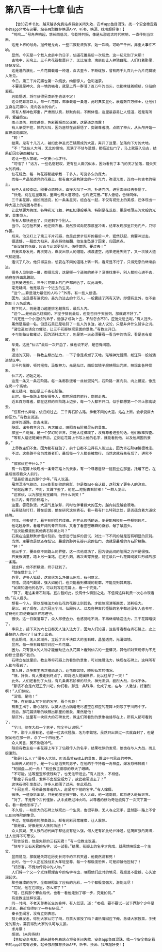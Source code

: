 # 第八百一十七章 仙古
        【告知安卓书友，越来越多免费站点将会关闭失效，安卓app鱼目混珠，找一个安全稳定看书的app非常有必要，站长强烈推荐换源APP，听书、换源、找书超好使！】
       “呜呜……”号角声响起，悠长而低沉，令乾坤共振，像是从那远古时代吹响，一直传到当世来。
       这是上界的号角，据传是龙角，一些古教轮流执掌，始一吹响，可动三千州，非重大事件不响。
       显然，今天是一个载入史册中的日子，仙道花蕾最后一次绽放，这一纪元到了末期！
       古地中，天穹上，三千片花瓣都展开了，无比璀璨，瑰丽到让人神驰目眩，人们盯着那里，怔怔发呆。
       这是道的演化，一片花瓣载着一种道，自古至今，不断绽放，曾有两千九百九十九片花瓣被人所见。
       今日，第三千片花瓣也第一次绽放，绚丽惊人，色彩迷蒙。
       不要说是神火、真一境的强者，就是上界一群活了百万年的巨头，也都眯缝着眼睛，仔细的凝视。
       若能悟透，将可获得另类新生也说不定！
       这朵花非常巨大，每一片花瓣，都承载着一条道，此时真实显化，裹着数百万修士，让他们立身在花瓣中，走向各自的仙门。
       所有人都神色郑重，严肃而认真，默默向前，不断体悟，这里最容易让人悟道，若是有所得，受益终生。
       雨点洒落，粒粒透亮，色彩斑斓而又迷蒙，这是道之雨露！
       有人承受不住，惊的大叫，因为居然在此顿悟了，突破尊者境，点燃了神火，从头颅开始一直燃烧向脚跟。
       “砰！”
       结果，足有十几万人，被扫出神圣光芒铺展成的大道，离开了这里，坠落向下方的大地。
       “不！”这些人大叫，无比的懊恼，充满了不甘与遗憾，都临近仙门了，马上就要入仙古，结果却因突破而被扫飞。
       这让一些人警醒，一定要小心才行。
       “可惜了！”远方，一些名宿轻叹，更有些人面沉似水，因为看到了本门的天才坠落，错失天大的机缘。
       仙花绽放，每一片花瓣都能承载一千多人，可见多么的庞大。
       而每一片晶莹透亮的花瓣上，都有由大道构建出的一个光门，弥漫光雨，连向一片古老的秘土。
       有些人比较幸运，刚要点燃神火，直接大叫了一声，扑进门内，进里面继续去参悟了。
       “快走，别在这里耽搁，里面也有大道可悟，也许更完善。”有人低语，告诉同伴。
       三千条花瓣，细长而透亮，如一条条星河，组合在一起，不仅有视觉上的美感，还体现出一种大道上的完善与质朴。
       让此地更为绚烂，各种彩光飞舞，神虹如瀑般垂落，特别是花蕊处，更是喷薄天河水般的光雾，景象惊人。
       所有人都快进去了，只还剩下个别人。
       当中，就包括石昊，他左顾右看，竟然尝试向花蕊那里冲击，结果发现那里并无门户，只得作罢。
       后来，他又盯上了第三千片花瓣，也是此世才绽开的最后一片，猛然跃起，竟要冲过去。
       很遗憾，一股巨力扫来，差点将他拍翻，他生生坠落了回来，归回原点。
       “新绽放的花瓣，应该与此世更契合，值得体悟，要过去！”
       石昊浑身发光，再次努力，爆发出惊人的潜能，横渡虚空，结果还是失败了，又一次被大道气机砸落。
       连试了几次，他只得妥协，想要在不同的道路上转一转，看来是不行了，只得无奈的继续前进。
       很多人见到这一幕，都很无言，这是哪一个道统的弟子？没事找事干，别人都担心进不去，他竟在外面乱蹦跶。
       当石昊进去后，三千片花瓣上的门户都闭合了，就此消失。
       毫无疑问，他是最后一个进去的生灵。
       “这个……算是潜力最低的人吗？”外界，有一些人低语。
       因为，这是很有讲究的，最先的进去的十万人，一般囊括了所有天骄，即便有意外，也不会跑到十万名后去。
       剩下的人，则是潜力越差排名越靠后，最后入内。
       “这个……是他自己耽搁的，不至于排到最后，但能否归于天骄列，那就说不好了。”
       “肯定是一个小道统的弟子，勉强才成功上去，不然怎会不知，应抢先进去呢。”有人摇头。
       虽然是最后一名，但是石昊还是吸引了一些人的关注，被人议论，只是并非什么赞许之词。
       “诸位道友请合力催动，让三千花瓣映现里面的景象。”有教主开口。
       不可能每日都催动，因为消耗太大了，但是第一天必须要看一看当中的情况，看是否有变故。
       毕竟，这是“仙古”最后一次开启了，谁也说不好，是否有问题。
       轰！
       遥远的天际，一群教主祭出法力，一下子像是点燃了天地，璀璨神光普照，如汪洋一般汹涌进禁区中。
       三千片花瓣，顿时摇曳，汲取神力，先是灿烂，而后如镜子般映照出光辉，映现出各种景象。
       仙古内，初始之地。
       这是一条又一条石阶路，每一条都弥漫着一丝丝混沌气，石阶路一直向前、向上蔓延，像是在爬一个高坡。
       毫无疑问，依旧是三千条石阶路。
       此时，每一条路上都有很多人，都在艰难的前行，向前走去。
       近五百万尊者，都在这样的石阶路上迈步，每一个人都不开口，似乎都想第一个冲上那高坡去。
       “没有什么异常，依旧如过去，三千青石阶古路，承载不同的大道，站在上面，会承受巨大的压力。”有教主说道。
       这样的道路，自古未变。
       随后，诸多教主合力，再次催动，映照青石阶梯尽头的景象。
       那里一片斑斓，是一个梦幻的世界，只是太过模糊了，没有尊者进去的话，他们很难探查。
       “等有人踏进斑斓世界后，立刻在花瓣上书写上他的名字，就能看到他，以及他周围的景象。”
       上界教主们不急，因为都有经验了，前十日都不见得有人能过去，因为青石阶梯路很难走。
       不过，这条路不会为难尊者们，最后每一个人都会被放行，当然这就有先有后了，讲究不少。
       “那家伙在干什么？”
       有一片花瓣上映现出一条青石路上的景象，有一个尊者居然一屁股坐在那里，托着下巴，在最后面观看众人前行。
       “是最后进去的那个少年。”有人说道。
       虽然混沌气缭绕，且只能看到他的背影，但是依旧不会认错，这引发了更多人的注意。
       “他站起来了。不对，又蹲下去了，他在……挖掘青石阶梯！”一群人发呆。
       “这家伙，以为那里有宝藏吗，开什么玩笑！”
       仙古内，青石阶梯路上。
       这里，雾霭弥漫，大道气息浓郁，同时也伴着巨大的压力，越向前走越会艰难。
       石昊敲敲打打，蹲在后面，他在研究这些青石，看一看有什么特别之处，是否蕴含着大道纹络等。
       可惜，他失望了，看不到明显的纹络。但在此感悟的话，倒是能触摸到一些规则碎片。
       他站起身来，看着开阔的青石阶梯，又看了看密密麻麻的身影，皱了皱眉头。
       “这次能横渡到其他青石阶梯上吗？”
       石昊在这里默默参悟片刻后，他想进行这样的尝试，对比一下不同的路是否有明显的区别。
       当然，主要也是他还在惦记，最后的那片花瓣开启的仙门，也就是最后的青石阶梯路。
       “砰！”
       他出手了，要击穿不同路上的界壁，这一次他成功了，因为彼此间的阻隔之力不是很强。
       石昊很满意，踏上另一条路，驻足片刻，再次击穿界壁，前往最后一片花瓣绽放后形成的那一条路。
       就这样，他不断横渡，终于赶到了。
       “他在做什么？”
       外界，许多人狐疑，这家伙怎么净做无用功，有何意义。
       可惜，混沌气翻涌，强大如他们，也只能看到模糊的轮廓，不能见到其真容。
       “如果知道他的名字，可以刻写在花瓣上，看一个究竟。”
       “算了，走这条青石阶路，亘古皆如此，没有什么特别之处，不值得这样耗费一次心血观看他。”有人摇头。
       想看一个人，需以至强法力在仙花的花瓣上刻其名，才能映现清晰画面，消耗极大。
       是以，到了现在，连六冠王宁川、仙殿传人、以及各种古代怪胎的名字都还没有人去书写，留待他们将进斑斓世界再进行。
       很快，这一日就落幕了，众人即便合力，也感觉吃不消，不再继续输送法力，三千花瓣暗淡了。
       事实上，接下来的六七日都无人注入法力了，因为人们知道，这些尊者都在青石路上，史上最快的人也用了十日才走出去。
       在此期间，无人区域外，立起了三千块巨大的玉石碑，晶莹透亮，光滑如镜。
       显然，每一块石碑都将对应一片花瓣。
       因为，只有强大的人物才能催动法力从花瓣上看到仙古的一些情况，其他相对来说修为不足的修士是看不到的。
       石碑立在这里后，教主等将花瓣上的看到的景象，可以施展法力，映现在石碑上，这样所有人都可看到了。
       第九日，众多教主再次催动法力，让花瓣如镜，映照仙古的情况。
       “咦，好快，有人要走到终点了，即将进入斑斓世界，比以往早了一天！”
       此外，人们还看到了大战，有几条青石阶梯的尽头，神光澎湃，剧烈大战，杀伐不休。
       “那该不会是六冠王宁川吧，你们看，那是一条珠串，化成了龙，在与一人激战，好激烈啊！”人们惊叹。
       “没错，是他！”
       “快，在花瓣上写下他的名字，看个究竟！”
       有教主出手，静心凝视，以莫大法力隔着无尽虚空在相应的花瓣上刻写了宁川两个字。
       而后，那花瓣清晰的映照出那里的景象，果然是他！
       禁区外，这里有一块巨大的石碑发光，教主们所看到的景象被烙印在上，所有人都可看到了。
       “宁川，他在大战一个男子，完全不认识啊。”
       “不，那个人很有名，也是一位古代怪胎，名为李繁铭，虽然只出世过一次就自封了，但是据闻他在那一世，杀了一个四冠王。”
       众人闻言，莫不倒吸冷气。
       随后有教主在一条花瓣上写下了仙殿传人的名字，结果吃惊的发现，他也在与人大战，而且很激烈。
       “那是什么人？”很多人大惊，盯着晶莹石碑上的景象，露出不可思议的神色。
       仙殿传人的对手，是一个火焰滔天的男子，在他的手中持着一角神盘，爆发恐怖神威！
       “轮回盘……的一角！”有些教主都惊的睁大了眼睛。
       “不可能，这等至宝即便残缺了，也无法带进去。”有人摇头，不相信。
       “那盘子有古怪，发挥不出至宝威力了，故此被带进去了？”
       这块石碑引发轰动，许多人都围了过来，在此观战。
       “十冠王呢，号称最强尊者的人，赶紧写下他的名字。”有人撺掇。
       很快，一道身影出现，只是他那里很宁静，无人大战，他一路向前，即将进入斑斓世界。
       “对了，不是有个古代怪胎，从未点燃过神火吗，以尊者的修为奇迹般得了一次天下第一名，看一看他怎样了。”
       不久后，一块巨大的石碑上映现出一个生灵，也很平静，无人与之交手，显然那一路上不曾见到同等阶的生灵。
       不过，在临着他的那条路上，却有光彩异常璀璨，让人震惊。
       “那是谁，好像是天人族的功法！”
       众人狐疑，天人族的初代幽宇都远没有这么强，何人还有如此绝世神通，这简直强的离谱，让人觉得不可思议。
       “别告诉我，他是失踪的三石天君！”有一位教主说道。
       “快写下三石天君的名字，试一试看。”结果，花瓣上的名字才完成，就果然映现出一个生灵。
       显而易见，那就是失踪在历史长河中的三石天君，他竟然没有死！
       此时，他一个人正在独战五大年轻至尊，每一个都极度恐怖，可是却被他压制了！
       “好厉害，不愧为传说中的人物。”
       人们将一个又一个光辉照耀古今的名字写出，映照他们此时的境况，看后莫不震撼，心头波澜起伏。
       那些璀璨的名字，全都映照出了应有的光彩，一个个都极度强大，潜能无尽！
       “荒呢，他在在哪里，怎么样了？”
       “唔，还有那个罪血后代，也看一看他走到了哪一步，究竟如何。”
       有些教主这样说道。
       同一时间，不老天尊秦长生的身畔，有人低语，道：“老祖，要不要试一试下界那个少年是否活着，最近我得到了一些有秘闻。”
       秦长生闻言，没有立刻表态。
       努力爆发君，得到大家认可了吗，月票大家投了吗？请热情回应下俺。恳请大家投票，手残党的努力，需要得到大家的认可与支援。
       求月票！
       感谢。（未完待续）
       【告知安卓书友，越来越多免费站点将会关闭失效，安卓app鱼目混珠，找一个安全稳定看书的app非常有必要，站长强烈推荐换源APP，听书、换源、找书超好使！】